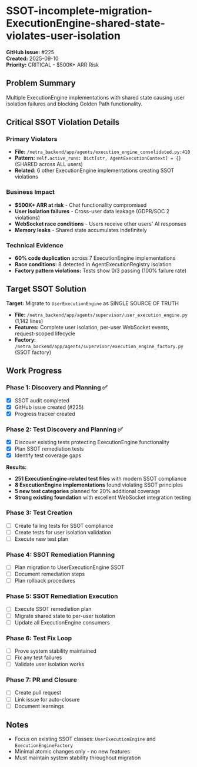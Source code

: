 # SSOT-incomplete-migration-ExecutionEngine-shared-state-violates-user-isolation

**GitHub Issue:** #225  
**Created:** 2025-09-10  
**Priority:** CRITICAL - $500K+ ARR Risk

## Problem Summary

Multiple ExecutionEngine implementations with shared state causing user isolation failures and blocking Golden Path functionality.

## Critical SSOT Violation Details

### Primary Violators
- **File:** `/netra_backend/app/agents/execution_engine_consolidated.py:410`
- **Pattern:** `self.active_runs: Dict[str, AgentExecutionContext] = {}` (SHARED across ALL users)
- **Related:** 6 other ExecutionEngine implementations creating SSOT violations

### Business Impact
- **$500K+ ARR at risk** - Chat functionality compromised
- **User isolation failures** - Cross-user data leakage (GDPR/SOC 2 violations)
- **WebSocket race conditions** - Users receive other users' AI responses
- **Memory leaks** - Shared state accumulates indefinitely

### Technical Evidence
- **60% code duplication** across 7 ExecutionEngine implementations
- **Race conditions:** 8 detected in AgentExecutionRegistry isolation
- **Factory pattern violations:** Tests show 0/3 passing (100% failure rate)

## Target SSOT Solution

**Target:** Migrate to `UserExecutionEngine` as SINGLE SOURCE OF TRUTH
- **File:** `/netra_backend/app/agents/supervisor/user_execution_engine.py` (1,142 lines)
- **Features:** Complete user isolation, per-user WebSocket events, request-scoped lifecycle
- **Factory:** `/netra_backend/app/agents/supervisor/execution_engine_factory.py` (SSOT factory)

## Work Progress

### Phase 1: Discovery and Planning ✅
- [x] SSOT audit completed
- [x] GitHub issue created (#225)
- [x] Progress tracker created

### Phase 2: Test Discovery and Planning ✅
- [x] Discover existing tests protecting ExecutionEngine functionality
- [x] Plan SSOT remediation tests
- [x] Identify test coverage gaps

**Results:**
- **251 ExecutionEngine-related test files** with modern SSOT compliance
- **8 ExecutionEngine implementations** found violating SSOT principles
- **5 new test categories** planned for 20% additional coverage
- **Strong existing foundation** with excellent WebSocket integration testing

### Phase 3: Test Creation
- [ ] Create failing tests for SSOT compliance
- [ ] Create tests for user isolation validation
- [ ] Execute new test plan

### Phase 4: SSOT Remediation Planning
- [ ] Plan migration to UserExecutionEngine SSOT
- [ ] Document remediation steps
- [ ] Plan rollback procedures

### Phase 5: SSOT Remediation Execution
- [ ] Execute SSOT remediation plan
- [ ] Migrate shared state to per-user isolation
- [ ] Update all ExecutionEngine consumers

### Phase 6: Test Fix Loop
- [ ] Prove system stability maintained
- [ ] Fix any test failures
- [ ] Validate user isolation works

### Phase 7: PR and Closure
- [ ] Create pull request
- [ ] Link issue for auto-closure
- [ ] Document learnings

## Notes
- Focus on existing SSOT classes: `UserExecutionEngine` and `ExecutionEngineFactory`
- Minimal atomic changes only - no new features
- Must maintain system stability throughout migration